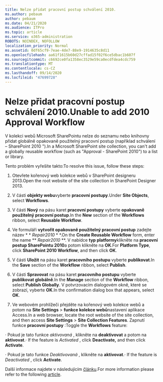 ```yaml
---
title: Nelze přidat pracovní postup schválení 2010.
ms.author: pebaum
author: pebaum
ms.date: 04/21/2020
ms.audience: ITPro
ms.topic: article
ms.service: o365-administration
ROBOTS: NOINDEX, NOFOLLOW
localization_priority: Normal
ms.assetid: 0df65cf9-7eae-4de7-88e9-1914635c8d11
ms.openlocfilehash: aa61f1615b60d27cffad15f02f6ce5dbac1b607f
ms.sourcegitcommit: c6692ce0fa1358ec3529e59ca0ecdfdea4cdc759
ms.translationtype: MT
ms.contentlocale: cs-CZ
ms.lasthandoff: 09/14/2020
ms.locfileid: "47699728"
---
```

# <a name="unable-to-add-2010-approval-workflow"></a><span data-ttu-id="f4e0d-102">Nelze přidat pracovní postup schválení 2010.</span><span class="sxs-lookup"><span data-stu-id="f4e0d-102">Unable to add 2010 Approval Workflow</span></span>

<span data-ttu-id="f4e0d-103">V kolekci webů Microsoft SharePointu nelze do seznamu nebo knihovny přidat globálně opakovaně použitelný pracovní postup (například schválení – SharePoint 2010 ").</span><span class="sxs-lookup"><span data-stu-id="f4e0d-103">In a Microsoft SharePoint site collection, you can't add a globally reusable workflow (such as "Approval - SharePoint 2010") to a list or library.</span></span>
  
<span data-ttu-id="f4e0d-104">Tento problém vyřešíte takto:</span><span class="sxs-lookup"><span data-stu-id="f4e0d-104">To resolve this issue, follow these steps:</span></span> 
  
1. <span data-ttu-id="f4e0d-105">Otevřete kořenový web kolekce webů v SharePoint designeru 2013.</span><span class="sxs-lookup"><span data-stu-id="f4e0d-105">Open the root website of the site collection in SharePoint Designer 2013.</span></span>
  
2. <span data-ttu-id="f4e0d-106">V části **objekty webu**vyberte **pracovní postupy**.</span><span class="sxs-lookup"><span data-stu-id="f4e0d-106">Under **Site Objects**, select **Workflows**.</span></span> 
  
3. <span data-ttu-id="f4e0d-107">V části **Nový** na pásu karet **pracovní postupy** vyberte **opakovaně použitelný pracovní postup**.</span><span class="sxs-lookup"><span data-stu-id="f4e0d-107">In the **New** section of the **Workflows** ribbon, select **Reusable Workflow**.</span></span> 
  
4. <span data-ttu-id="f4e0d-108">Ve formuláři **vytvořit opakovaně použitelný pracovní postup** zadejte název \* \* *Repair2010* \* \*.</span><span class="sxs-lookup"><span data-stu-id="f4e0d-108">On the **Create Reusable Workflow** form, enter the name \*\* *Repair2010* \*\*.</span></span> <span data-ttu-id="f4e0d-109">V nabídce **typ platformy**klikněte na **pracovní postup SharePointu 2010**a potom klikněte na **OK**.</span><span class="sxs-lookup"><span data-stu-id="f4e0d-109">For **Platform Type**, click **SharePoint 2010 Workflow**, and then click **OK**.</span></span> 
  
1. <span data-ttu-id="f4e0d-110">V části **Uložit** na pásu karet **pracovního postupu** vyberte **publikovat**.</span><span class="sxs-lookup"><span data-stu-id="f4e0d-110">In the **Save** section of the **Workflow** ribbon, select **Publish**.</span></span> 
  
2. <span data-ttu-id="f4e0d-111">V části **Spravovat** na pásu karet **pracovního postupu** vyberte **publikovat globálně**.</span><span class="sxs-lookup"><span data-stu-id="f4e0d-111">In the **Manage** section of the **Workflow** ribbon, select **Publish Globally**.</span></span> <span data-ttu-id="f4e0d-112">V potvrzovacím dialogovém okně, které se zobrazí, vyberte **OK**.</span><span class="sxs-lookup"><span data-stu-id="f4e0d-112">In the confirmation dialog box that appears, select **OK**.</span></span> 
  
3. <span data-ttu-id="f4e0d-113">Ve webovém prohlížeči přejděte na kořenový web kolekce webů a potom na **Site Settings** \> **funkce kolekce webů**nastavení aplikace Access.</span><span class="sxs-lookup"><span data-stu-id="f4e0d-113">In a web browser, locate the root website of the site collection, and then access **Site Settings** \> **Site Collection Features**.</span></span> <span data-ttu-id="f4e0d-114">Zapnutí funkce **pracovní postupy** :</span><span class="sxs-lookup"><span data-stu-id="f4e0d-114">Toggle the **Workflows** feature:</span></span> 
  
<span data-ttu-id="f4e0d-115">· Pokud je tato funkce  *aktivovaná*  , klikněte na **deaktivovat** a potom na **aktivovat**.</span><span class="sxs-lookup"><span data-stu-id="f4e0d-115">· If the feature is  *Activated*  , click **Deactivate,** and then click **Activate**.</span></span> 
  
<span data-ttu-id="f4e0d-116">· Pokud je tato funkce  *Deaktivovaná*  , klikněte na **aktivovat**.</span><span class="sxs-lookup"><span data-stu-id="f4e0d-116">· If the feature is  *Deactivated*  , click **Activate**.</span></span> 
  
<span data-ttu-id="f4e0d-117">Další informace najdete v následujícím [článku](https://go.microsoft.com/fwlink/?linkid=2047770&amp;clcid=0x409).</span><span class="sxs-lookup"><span data-stu-id="f4e0d-117">For more information please refer to the following [article](https://go.microsoft.com/fwlink/?linkid=2047770&amp;clcid=0x409).</span></span>
  

